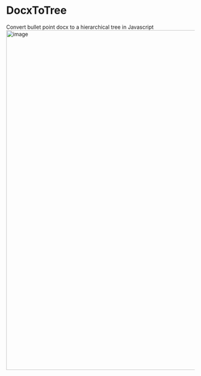 # DocxToTree
Convert bullet point docx to a hierarchical tree in Javascript
<img width="908" alt="image" src="https://github.com/yiheinchai/docx-to-tree/assets/76833604/8361d105-08e0-4d4e-9df1-823d189bf325">
